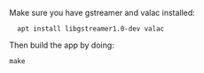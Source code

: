 Make sure you have gstreamer and valac installed:
```
  apt install libgstreamer1.0-dev valac
```

Then build the app by doing:
```
make
```


